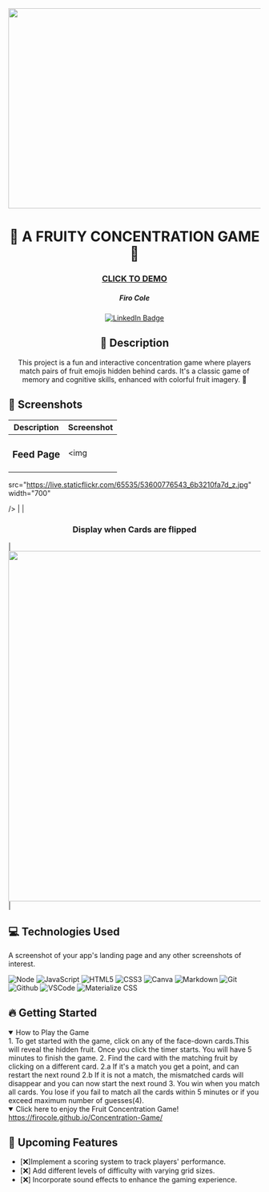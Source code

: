 <div id="header" align="center">
  <img src="https://live.staticflickr.com/65535/53601011720_55e308cb22_z.jpg" width="800" height="400">
</div>

<div id="description" align="center">

# :lemon: A FRUITY CONCENTRATION GAME 	:kiwi_fruit:

### [CLICK TO DEMO](https://firocole.github.io/Concentration-Game/)

##### Firo Cole

[![LinkedIn Badge](https://img.shields.io/badge/-@firocolemd-blue?style=flat&logo=Linkedin&logoColor=black)](https://www.linkedin.com/in/firocolemd/)

  ## :pencil: Description

 This project is a fun and interactive concentration game where players match pairs of fruit emojis hidden behind cards. It's a classic game of memory and cognitive skills, enhanced with colorful fruit imagery. :watermelon:	

</div>

## :camera_flash: Screenshots 

|    Description     | Screenshot |
| :----------------: | ---------- |
| <h3>Feed Page</h3> | <img       |
src="https://live.staticflickr.com/65535/53600776543_6b3210fa7d_z.jpg"
width="700" 


/> |
| <h3 align="center">Display when Cards are flipped</h3> | <img
src="https://live.staticflickr.com/65535/53600776558_05a4e1671e_z.jpg"
width="700"
/> |


## :computer: Technologies Used
A screenshot of your app's landing page and any other screenshots of interest.

![Node](https://img.shields.io/badge/-Node.js-05122A?style=flat&logo=node.js)
![JavaScript](https://img.shields.io/badge/-JavaScript-05122A?style=flat&logo=javascript)
![HTML5](https://img.shields.io/badge/-HTML5-05122A?style=flat&logo=html5)
![CSS3](https://img.shields.io/badge/-CSS-05122A?style=flat&logo=css3)
![Canva](https://img.shields.io/badge/-Canva-05122A?style=flat&logo=canva)
![Markdown](https://img.shields.io/badge/-Markdown-05122A?style=flat&logo=markdown)
![Git](https://img.shields.io/badge/-Git-05122A?style=flat&logo=git)
![Github](https://img.shields.io/badge/-GitHub-05122A?style=flat&logo=github)
![VSCode](https://img.shields.io/badge/-VS_Code-05122A?style=flat&logo=visualstudio)
![Materialize CSS](https://img.shields.io/badge/-Materialize_CSS-05122A?style=flat&logo=materialdesign)



## :fire: Getting Started

<details open>
<summary> How to Play the Game </summary>
1. To get started with the game, click on any of the face-down cards.This will reveal the hidden fruit. Once you click the timer starts. You will have 5 minutes to finish the game.
2. Find the card with the matching fruit by clicking on a different card.
    2.a If it's a match you get a point, and can restart the next round
    2.b If it is not a match, the mismatched cards will disappear and you can now start the next round
3. You win when you match all cards. You lose if you fail to match all the cards within 5 minutes or if you exceed maximum number of guesses(4).
</details>

<details open>
<summary> Click here to enjoy the Fruit Concentration Game!</summary>
<a href="https://firocole.github.io/Concentration-Game/"
> https://firocole.github.io/Concentration-Game/ </a
>
</details>

## :satellite: Upcoming Features
- [:x:]Implement a scoring system to track players' performance.
- [:x:] Add different levels of difficulty with varying grid sizes.
- [:x:] Incorporate sound effects to enhance the gaming experience.
